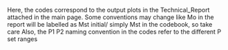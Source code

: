 Here, the codes correspond to the output plots in the Technical_Report attached in the main page. Some conventions may change like Mo in the report will be labelled as Mst initial/ simply Mst in the codebook, so take care
Also, the P1 P2 naming convention in the codes refer to the different P set ranges
